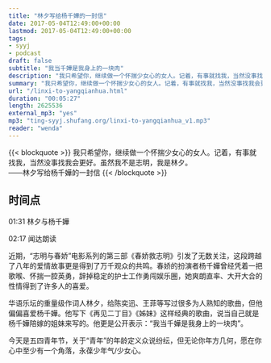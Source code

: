 ```yaml
---
title: "林夕写给杨千嬅的一封信"
date: 2017-05-04T12:49:00+00:00
lastmod: 2017-05-04T12:49:00+00:00
tags:
- syyj
- podcast
draft: false
subtitle: "我当千嬅是我身上的一块肉"
description: "我只希望你，继续做一个怀揣少女心的女人。记着，有事就找我，当然没事找我会更好。虽然我不是志明，我是林夕。"
summary: "我只希望你，继续做一个怀揣少女心的女人。记着，有事就找我，当然没事找我会更好。虽然我不是志明，我是林夕。"
url: "/linxi-to-yangqianhua.html"
duration: "00:05:27"
length: 2625536
external_mp3: "yes"
mp3: "ting-syyj.shufang.org/linxi-to-yangqianhua_v1.mp3"
reader: "wenda"
---
```


{{< blockquote >}}
我只希望你，继续做一个怀揣少女心的女人。记着，有事就找我，当然没事找我会更好。虽然我不是志明，我是林夕。  
——林夕写给杨千嬅的一封信
{{< /blockquote >}}

## 时间点

01:31 林夕与杨千嬅

02:17 闻达朗读

近期，“志明与春娇”电影系列的第三部《春娇救志明》引发了无数关注，这段跨越了八年的爱情故事更是得到了万千观众的共鸣。春娇的扮演者杨千嬅曾经凭着一把歌喉、怀揣一腔英勇，辞掉稳定的护士工作勇闯娱乐圈，她爽朗直率、大开大合的性情得到了许多人的喜爱。

华语乐坛的重量级作词人林夕，给陈奕迅、王菲等写过很多为人熟知的歌曲，但他偏偏喜爱杨千嬅。他写下《再见二丁目》《姊妹》这样经典的歌曲，说当自己就是杨千嬅陪嫁的姐妹来写的。他更是公开表示：“我当千嬅是我身上的一块肉”。

今天是五四青年节，关于“青年”的年龄定义众说纷纭，但无论你年方几何，愿在你心中至少有一个角落，永葆少年气/少女心。
